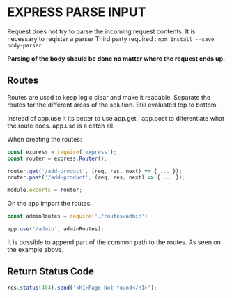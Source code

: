 # EXPRESS PARSE INPUT

Request does not try to parse the incoming request contents.
It is necessary to reqister a parser
Third party required : `npm install --save body-parser`

**Parsing of the body should be done no matter where the request ends up.**

## Routes

Routes are used to keep logic clear and make it readable.
Separate the routes for the different areas of the solution.
Still evaluated top to bottom.

Instead of app.use it its better to use app.get | app.post to diferentiate what the route does. app.use is a catch all.

When creating the routes:

```js
const express = require('express');
const router = express.Router();

router.get('/add-product', (req, res, next) => { ... });
router.post('/add-product', (req, res, next) => { ... });

module.exports = router;
```

On the app import the routes:

```js
const adminRoutes = require('./routes/admin')

app.use('/admin', adminRoutes);
```

It is possible to append part of the common path to the routes. As seen on the example above.

## Return Status Code

```js
res.status(404).send('<h1>Page Not found</h1>');
```
